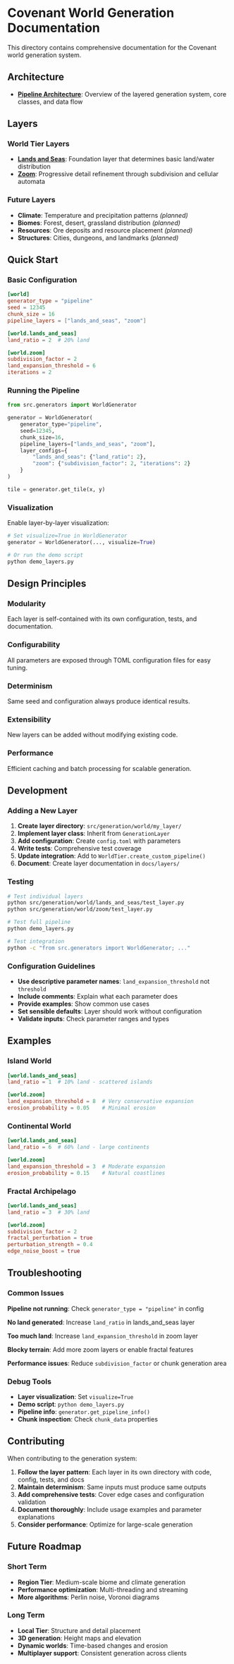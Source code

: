 # Covenant World Generation Documentation

This directory contains comprehensive documentation for the Covenant world generation system.

## Architecture

- **[Pipeline Architecture](pipeline-architecture.md)**: Overview of the layered generation system, core classes, and data flow

## Layers

### World Tier Layers

- **[Lands and Seas](layers/lands-and-seas.md)**: Foundation layer that determines basic land/water distribution
- **[Zoom](layers/zoom.md)**: Progressive detail refinement through subdivision and cellular automata

### Future Layers

- **Climate**: Temperature and precipitation patterns *(planned)*
- **Biomes**: Forest, desert, grassland distribution *(planned)*
- **Resources**: Ore deposits and resource placement *(planned)*
- **Structures**: Cities, dungeons, and landmarks *(planned)*

## Quick Start

### Basic Configuration

```toml
[world]
generator_type = "pipeline"
seed = 12345
chunk_size = 16
pipeline_layers = ["lands_and_seas", "zoom"]

[world.lands_and_seas]
land_ratio = 2  # 20% land

[world.zoom]
subdivision_factor = 2
land_expansion_threshold = 6
iterations = 2
```

### Running the Pipeline

```python
from src.generators import WorldGenerator

generator = WorldGenerator(
    generator_type="pipeline",
    seed=12345,
    chunk_size=16,
    pipeline_layers=["lands_and_seas", "zoom"],
    layer_configs={
        "lands_and_seas": {"land_ratio": 2},
        "zoom": {"subdivision_factor": 2, "iterations": 2}
    }
)

tile = generator.get_tile(x, y)
```

### Visualization

Enable layer-by-layer visualization:

```python
# Set visualize=True in WorldGenerator
generator = WorldGenerator(..., visualize=True)

# Or run the demo script
python demo_layers.py
```

## Design Principles

### Modularity
Each layer is self-contained with its own configuration, tests, and documentation.

### Configurability
All parameters are exposed through TOML configuration files for easy tuning.

### Determinism
Same seed and configuration always produce identical results.

### Extensibility
New layers can be added without modifying existing code.

### Performance
Efficient caching and batch processing for scalable generation.

## Development

### Adding a New Layer

1. **Create layer directory**: `src/generation/world/my_layer/`
2. **Implement layer class**: Inherit from `GenerationLayer`
3. **Add configuration**: Create `config.toml` with parameters
4. **Write tests**: Comprehensive test coverage
5. **Update integration**: Add to `WorldTier.create_custom_pipeline()`
6. **Document**: Create layer documentation in `docs/layers/`

### Testing

```bash
# Test individual layers
python src/generation/world/lands_and_seas/test_layer.py
python src/generation/world/zoom/test_layer.py

# Test full pipeline
python demo_layers.py

# Test integration
python -c "from src.generators import WorldGenerator; ..."
```

### Configuration Guidelines

- **Use descriptive parameter names**: `land_expansion_threshold` not `threshold`
- **Include comments**: Explain what each parameter does
- **Provide examples**: Show common use cases
- **Set sensible defaults**: Layer should work without configuration
- **Validate inputs**: Check parameter ranges and types

## Examples

### Island World
```toml
[world.lands_and_seas]
land_ratio = 1  # 10% land - scattered islands

[world.zoom]
land_expansion_threshold = 8  # Very conservative expansion
erosion_probability = 0.05    # Minimal erosion
```

### Continental World
```toml
[world.lands_and_seas]
land_ratio = 6  # 60% land - large continents

[world.zoom]
land_expansion_threshold = 3  # Moderate expansion
erosion_probability = 0.15    # Natural coastlines
```

### Fractal Archipelago
```toml
[world.lands_and_seas]
land_ratio = 3  # 30% land

[world.zoom]
subdivision_factor = 2
fractal_perturbation = true
perturbation_strength = 0.4
edge_noise_boost = true
```

## Troubleshooting

### Common Issues

**Pipeline not running**: Check `generator_type = "pipeline"` in config

**No land generated**: Increase `land_ratio` in lands_and_seas layer

**Too much land**: Increase `land_expansion_threshold` in zoom layer

**Blocky terrain**: Add more zoom layers or enable fractal features

**Performance issues**: Reduce `subdivision_factor` or chunk generation area

### Debug Tools

- **Layer visualization**: Set `visualize=True`
- **Demo script**: `python demo_layers.py`
- **Pipeline info**: `generator.get_pipeline_info()`
- **Chunk inspection**: Check `chunk_data` properties

## Contributing

When contributing to the generation system:

1. **Follow the layer pattern**: Each layer in its own directory with code, config, tests, and docs
2. **Maintain determinism**: Same inputs must produce same outputs
3. **Add comprehensive tests**: Cover edge cases and configuration validation
4. **Document thoroughly**: Include usage examples and parameter explanations
5. **Consider performance**: Optimize for large-scale generation

## Future Roadmap

### Short Term
- **Region Tier**: Medium-scale biome and climate generation
- **Performance optimization**: Multi-threading and streaming
- **More algorithms**: Perlin noise, Voronoi diagrams

### Long Term
- **Local Tier**: Structure and detail placement
- **3D generation**: Height maps and elevation
- **Dynamic worlds**: Time-based changes and erosion
- **Multiplayer support**: Consistent generation across clients
